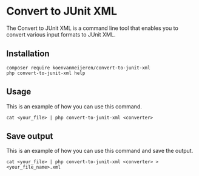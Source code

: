 Convert to JUnit XML
===========================

The Convert to JUnit XML is a command line tool that enables you to convert
various input formats to JUnit XML.

Installation
------------

    composer require koenvanmeijeren/convert-to-junit-xml
    php convert-to-junit-xml help

Usage
------
This is an example of how you can use this command.
``` shell
cat <your_file> | php convert-to-junit-xml <converter>
```

Save output
-----------
This is an example of how you can use this command and save the output.
``` shell
cat <your_file> | php convert-to-junit-xml <converter> > <your_file_name>.xml
```
